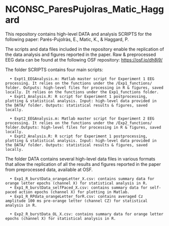 # NCONSC_ParesPujolras_Matic_Haggard

This repository contains high-level DATA and analysis SCRIPTS for the following paper: 
Parés-Pujolràs, E., Matic, K., & Haggard, P. 

The scripts and data files included in the repository enable the replication of the data analysis and figures reported in the paper.
Raw & preprocessed EEG data can be found at the following OSF repository: https://osf.io/dh8j9/

The folder SCRIPTS contains four main scripts:

      • Expt1_EEGAnalysis.m: Matlab master script for Experiment 1 EEG processing. It relies on the functions under the /Exp1_functions/ folder. Outputs: high-level files for processing in R & figures, saved locally. It relies on the functions under the Exp1_functions folder. 
      • Expt1_Analysis.R: R script for Experiment 1 postprocessing, plotting & statistical analysis. Input: high-level data provided in the DATA/ folder. Outputs: statistical results & figures, saved locally. 
  
      • Expt2_EEGAnalysis.m: Matlab master script for Experiment 2 EEG processing. It relies on the functions under the /Exp2_functions/ folder.Outputs: high-level files for processing in R & figures, saved locally.
      • Expt2_Analysis.R: R script for Experiment 1 postprocessing, plotting & statistical analysis. Input: high-level data provided in the DATA/ folder. Outputs: statistical results & figures, saved locally. 
   

The folder DATA contains several high-level data files in various formats that allow the replication of all the results and figures reported in the paper from preprocessed data, available at OSF.  

      • Exp1_R_burstData_orangeLetter_X.csv: contains summary data for orange letter epochs (channel X) for statistical analysis in R.
      • Exp1_R_burstData_selfPaced_X.csv: contains summary data for self-paced action epochs (channel X) for plotting in Matlab.
      • Exp1_R_RPdata_orangeLetter_forR.csv: contains averaged Cz amplitude 100 ms pre-orange letter (channel CZ) for statistical analysis in R.

      • Exp2_R_burstData_OL_X.csv: contains summary data for orange letter epochs (channel X) for statistical analysis in R.

